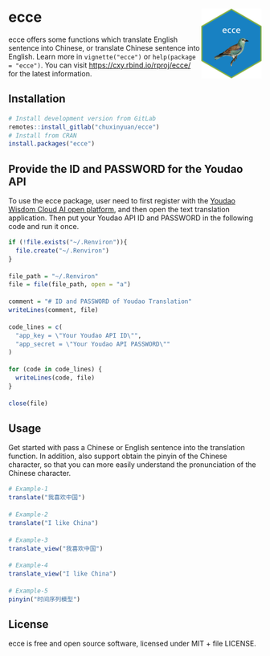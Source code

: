 
# ecce <img src="man/figures/logo.png" align="right" alt="" width="120" />

ecce offers some functions which translate English sentence into Chinese,
or translate Chinese sentence into English. Learn more in
`vignette("ecce")` or `help(package = "ecce")`. You can visit
<https://cxy.rbind.io/rproj/ecce/> for the latest information.

## Installation

``` r
# Install development version from GitLab
remotes::install_gitlab("chuxinyuan/ecce")
# Install from CRAN
install.packages("ecce")
```

## Provide the ID and PASSWORD for the Youdao API

To use the ecce package, user need to first register with the [Youdao
Wisdom Cloud AI open platform](https://ai.youdao.com/), and then open
the text translation application. Then put your Youdao API ID and
PASSWORD in the following code and run it once.

``` r
if (!file.exists("~/.Renviron")){
  file.create("~/.Renviron")
} 

file_path = "~/.Renviron"
file = file(file_path, open = "a")

comment = "# ID and PASSWORD of Youdao Translation"
writeLines(comment, file)

code_lines = c(
  "app_key = \"Your Youdao API ID\"",
  "app_secret = \"Your Youdao API PASSWORD\""
)

for (code in code_lines) {
  writeLines(code, file)
}

close(file)
```

## Usage

Get started with pass a Chinese or English sentence into the translation
function. In addition, also support obtain the pinyin of the Chinese 
character, so that you can more easily understand the pronunciation
of the Chinese character.

``` r
# Example-1
translate("我喜欢中国")

# Example-2
translate("I like China")

# Example-3
translate_view("我喜欢中国")

# Example-4
translate_view("I like China")

# Example-5
pinyin("时间序列模型")
```

## License

ecce is free and open source software, licensed under MIT + file
LICENSE.
